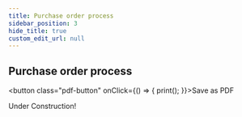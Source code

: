 ```yaml
---
title: Purchase order process
sidebar_position: 3
hide_title: true
custom_edit_url: null
---
```

## Purchase order process 
<button class="pdf-button" onClick={() => { print(); }}>Save as PDF</button>

Under Construction!